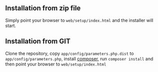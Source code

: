 Installation from zip file
--------------------------

Simply point your browser to `web/setup/index.html` and the installer will start.

Installation from GIT
---------------------

Clone the repository, copy `app/config/parameters.php.dist` to `app/config/parameters.php`, install [composer](https://getcomposer.org/download/), run `composer install` and then point your browser to `web/setup/index.html`
